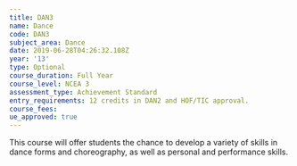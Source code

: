 ```yaml
---
title: DAN3
name: Dance
code: DAN3
subject_area: Dance
date: 2019-06-28T04:26:32.108Z
year: '13'
type: Optional
course_duration: Full Year
course_level: NCEA 3
assessment_type: Achievement Standard
entry_requirements: 12 credits in DAN2 and HOF/TIC approval.
course_fees:
ue_approved: true
---
```

This course will offer students the chance to develop a variety of skills in dance forms and choreography, as well as personal and performance skills.
